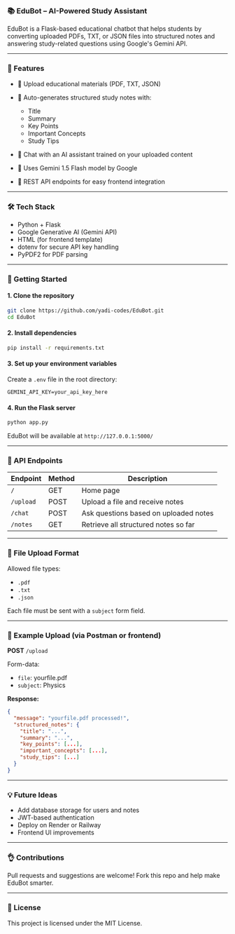 ### 📚 EduBot – AI-Powered Study Assistant

EduBot is a Flask-based educational chatbot that helps students by converting uploaded PDFs, TXT, or JSON files into structured notes and answering study-related questions using Google's Gemini API.

---

### 🔧 Features

* 📂 Upload educational materials (PDF, TXT, JSON)
* 📘 Auto-generates structured study notes with:

  * Title
  * Summary
  * Key Points
  * Important Concepts
  * Study Tips
* 💬 Chat with an AI assistant trained on your uploaded content
* 🧠 Uses Gemini 1.5 Flash model by Google
* 📄 REST API endpoints for easy frontend integration

---

### 🛠 Tech Stack

* Python + Flask
* Google Generative AI (Gemini API)
* HTML (for frontend template)
* dotenv for secure API key handling
* PyPDF2 for PDF parsing

---

### 🚀 Getting Started

#### 1. Clone the repository

```bash
git clone https://github.com/yadi-codes/EduBot.git
cd EduBot
```

#### 2. Install dependencies

```bash
pip install -r requirements.txt
```

#### 3. Set up your environment variables

Create a `.env` file in the root directory:

```
GEMINI_API_KEY=your_api_key_here
```

#### 4. Run the Flask server

```bash
python app.py
```

EduBot will be available at `http://127.0.0.1:5000/`

---

### 🧪 API Endpoints

| Endpoint  | Method | Description                           |
| --------- | ------ | ------------------------------------- |
| `/`       | GET    | Home page                             |
| `/upload` | POST   | Upload a file and receive notes       |
| `/chat`   | POST   | Ask questions based on uploaded notes |
| `/notes`  | GET    | Retrieve all structured notes so far  |

---

### 📂 File Upload Format

Allowed file types:

* `.pdf`
* `.txt`
* `.json`

Each file must be sent with a `subject` form field.

---

### 📄 Example Upload (via Postman or frontend)

**POST** `/upload`

Form-data:

* `file`: yourfile.pdf
* `subject`: Physics

**Response:**

```json
{
  "message": "yourfile.pdf processed!",
  "structured_notes": {
    "title": "...",
    "summary": "...",
    "key_points": [...],
    "important_concepts": [...],
    "study_tips": [...]
  }
}
```

---

### 💡 Future Ideas

* Add database storage for users and notes
* JWT-based authentication
* Deploy on Render or Railway
* Frontend UI improvements

---

### 👌 Contributions

Pull requests and suggestions are welcome! Fork this repo and help make EduBot smarter.

---

### 📜 License

This project is licensed under the MIT License.

